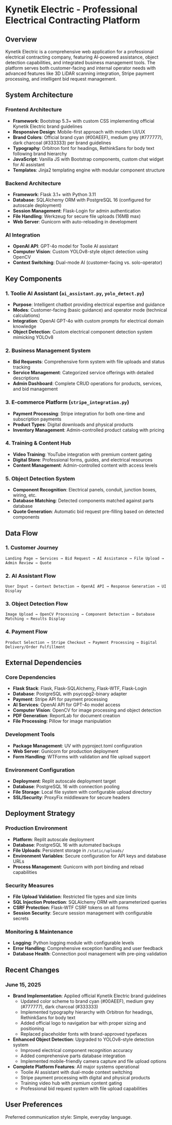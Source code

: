 # Kynetik Electric - Professional Electrical Contracting Platform

## Overview

Kynetik Electric is a comprehensive web application for a professional electrical contracting company, featuring AI-powered assistance, object detection capabilities, and integrated business management tools. The platform serves both customer-facing and internal operator needs with advanced features like 3D LiDAR scanning integration, Stripe payment processing, and intelligent bid request management.

## System Architecture

### Frontend Architecture
- **Framework**: Bootstrap 5.3+ with custom CSS implementing official Kynetik Electric brand guidelines
- **Responsive Design**: Mobile-first approach with modern UI/UX
- **Brand Colors**: Official brand cyan (#00AEEF), medium grey (#777777), dark charcoal (#333333) per brand guidelines
- **Typography**: Orbitron font for headings, RethinkSans for body text following brand hierarchy
- **JavaScript**: Vanilla JS with Bootstrap components, custom chat widget for AI assistant
- **Templates**: Jinja2 templating engine with modular component structure

### Backend Architecture
- **Framework**: Flask 3.1+ with Python 3.11
- **Database**: SQLAlchemy ORM with PostgreSQL 16 (configured for autoscale deployment)
- **Session Management**: Flask-Login for admin authentication
- **File Handling**: Werkzeug for secure file uploads (16MB max)
- **Web Server**: Gunicorn with auto-reloading in development

### AI Integration
- **OpenAI API**: GPT-4o model for Toolie AI assistant
- **Computer Vision**: Custom YOLOv8-style object detection using OpenCV
- **Context Switching**: Dual-mode AI (customer-facing vs. solo-operator)

## Key Components

### 1. Toolie AI Assistant (`ai_assistant.py`, `yolo_detect.py`)
- **Purpose**: Intelligent chatbot providing electrical expertise and guidance
- **Modes**: Customer-facing (basic guidance) and operator mode (technical calculations)
- **Integration**: OpenAI GPT-4o with custom prompts for electrical domain knowledge
- **Object Detection**: Custom electrical component detection system mimicking YOLOv8

### 2. Business Management System
- **Bid Requests**: Comprehensive form system with file uploads and status tracking
- **Service Management**: Categorized service offerings with detailed descriptions
- **Admin Dashboard**: Complete CRUD operations for products, services, and bid management

### 3. E-commerce Platform (`stripe_integration.py`)
- **Payment Processing**: Stripe integration for both one-time and subscription payments
- **Product Types**: Digital downloads and physical products
- **Inventory Management**: Admin-controlled product catalog with pricing

### 4. Training & Content Hub
- **Video Training**: YouTube integration with premium content gating
- **Digital Store**: Professional forms, guides, and electrical resources
- **Content Management**: Admin-controlled content with access levels

### 5. Object Detection System
- **Component Recognition**: Electrical panels, conduit, junction boxes, wiring, etc.
- **Database Matching**: Detected components matched against parts database
- **Quote Generation**: Automatic bid request pre-filling based on detected components

## Data Flow

### 1. Customer Journey
```
Landing Page → Services → Bid Request → AI Assistance → File Upload → Admin Review → Quote
```

### 2. AI Assistant Flow
```
User Input → Context Detection → OpenAI API → Response Generation → UI Display
```

### 3. Object Detection Flow
```
Image Upload → OpenCV Processing → Component Detection → Database Matching → Results Display
```

### 4. Payment Flow
```
Product Selection → Stripe Checkout → Payment Processing → Digital Delivery/Order Fulfillment
```

## External Dependencies

### Core Dependencies
- **Flask Stack**: Flask, Flask-SQLAlchemy, Flask-WTF, Flask-Login
- **Database**: PostgreSQL with psycopg2-binary adapter
- **Payment**: Stripe API for payment processing
- **AI Services**: OpenAI API for GPT-4o model access
- **Computer Vision**: OpenCV for image processing and object detection
- **PDF Generation**: ReportLab for document creation
- **File Processing**: Pillow for image manipulation

### Development Tools
- **Package Management**: UV with pyproject.toml configuration
- **Web Server**: Gunicorn for production deployment
- **Form Handling**: WTForms with validation and file upload support

### Environment Configuration
- **Deployment**: Replit autoscale deployment target
- **Database**: PostgreSQL 16 with connection pooling
- **File Storage**: Local file system with configurable upload directory
- **SSL/Security**: ProxyFix middleware for secure headers

## Deployment Strategy

### Production Environment
- **Platform**: Replit autoscale deployment
- **Database**: PostgreSQL 16 with automated backups
- **File Uploads**: Persistent storage in `/static/uploads/`
- **Environment Variables**: Secure configuration for API keys and database URLs
- **Process Management**: Gunicorn with port binding and reload capabilities

### Security Measures
- **File Upload Validation**: Restricted file types and size limits
- **SQL Injection Protection**: SQLAlchemy ORM with parameterized queries
- **CSRF Protection**: Flask-WTF CSRF tokens on all forms
- **Session Security**: Secure session management with configurable secrets

### Monitoring & Maintenance
- **Logging**: Python logging module with configurable levels
- **Error Handling**: Comprehensive exception handling and user feedback
- **Database Health**: Connection pool management with pre-ping validation

## Recent Changes

### June 15, 2025
- **Brand Implementation**: Applied official Kynetik Electric brand guidelines
  - Updated color scheme to brand cyan (#00AEEF), medium grey (#777777), dark charcoal (#333333)
  - Implemented typography hierarchy with Orbitron for headings, RethinkSans for body text
  - Added official logo to navigation bar with proper sizing and positioning
  - Replaced placeholder fonts with brand-approved typefaces
- **Enhanced Object Detection**: Upgraded to YOLOv8-style detection system
  - Improved electrical component recognition accuracy
  - Added comprehensive parts database integration
  - Implemented mobile-friendly camera capture and file upload options
- **Complete Platform Features**: All major systems operational
  - Toolie AI assistant with dual-mode context switching
  - Stripe payment processing with digital and physical products
  - Training video hub with premium content gating
  - Professional bid request system with file upload capabilities

## User Preferences

Preferred communication style: Simple, everyday language.